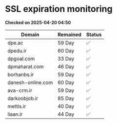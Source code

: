 # SSL expiration monitoring

**Checked on 2025-04-20 04:50**

| Domain | Remained | Status       |
|--------|----------|--------------|
| dpe.ac     | 59 Day   | ✅ |
| dpedu.ir     | 60 Day   | ✅ |
| dpgoal.com     | 33 Day   | ✅ |
| dpmaharat.com     | 46 Day   | ✅ |
| borhanbs.ir     | 59 Day   | ✅ |
| danesh-online.com     | 60 Day   | ✅ |
| ava-crm.ir     | 59 Day   | ✅ |
| darkoobjob.ir     | 85 Day   | ✅ |
| mettis.ir     | 40 Day   | ✅ |
| liaan.ir     | 44 Day   | ✅ |
